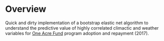 # Overview

Quick and dirty implementation of a bootstrap elastic net algorithm to understand the predictive value of highly correlated climactic and weather variables for [One Acre Fund](https://oneacrefund.org/) program adoption and repayment (2017).
